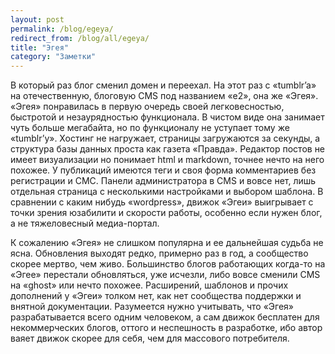 ```yaml
---
layout: post
permalink: /blog/egeya/
redirect_from: /blog/all/egeya/
title: "Эгея"
category: "Заметки"
---
```


В который раз блог сменил домен и переехал. На этот раз с «tumblr’a» на отечественную, блоговую CMS под названием «e2», она же «Эгея». «Эгея» понравилась в первую очередь своей легковесностью, быстротой и незаурядностью функционала. В чистом виде она занимает чуть больше мегабайта, но по функционалу не уступает тому же «tumblr’у». Хостинг не нагружает, страницы загружаются за секунды, а структура базы данных проста как газета «Правда». Редактор постов не имеет визуализации но понимает html и markdown, точнее нечто на него похожее. У публикаций имеются теги и своя форма комментариев без регистрации и СМС. Панели администратора в CMS и вовсе нет, лишь отдельная страница с несколькими настройками и выбором шаблона. В сравнении с каким нибудь «wordpress», движок «Эгеи» выигрывает с точки зрения юзабилити и скорости работы, особенно если нужен блог, а не тяжеловесный медиа-портал.

К сожалению «Эгея» не слишком популярна и ее дальнейшая судьба не ясна. Обновления выходят редко, примерно раз в год, а сообщество скорее мертво, чем живо. Большинство блогов работающих когда-то на «Эгее» перестали обновляться, уже исчезли, либо вовсе сменили CMS на «ghost» или нечто похожее. Расширений, шаблонов и прочих дополнений у «Эгеи» толком нет, как нет сообщества поддержки и внятной документации. Разумеется нужно учитывать, что «Эгея» разрабатывается всего одним человеком, а сам движок бесплатен для некоммерческих блогов, оттого и неспешность в разработке, ибо автор ваяет движок скорее для себя, чем для массового потребителя.